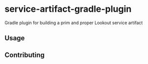 # service-artifact-gradle-plugin

Gradle plugin for building a prim and proper Lookout service artifact


## Usage


## Contributing


